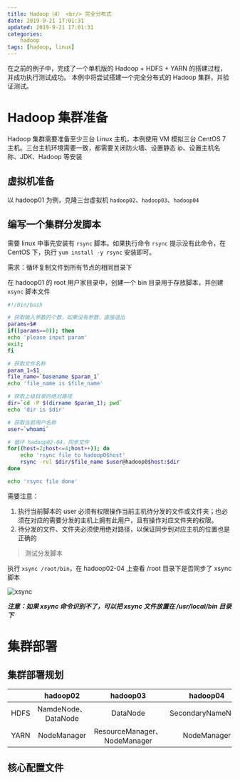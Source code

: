 ```yaml
---
title: Hadoop（4） <br/> 完全分布式
date: 2019-9-21 17:01:31
updated: 2019-9-21 17:01:31
categories:
    hadoop
tags: [hadoop, linux]
---
```



在之前的例子中，完成了一个单机版的 Hadoop + HDFS + YARN 的搭建过程，并成功执行测试成功。
本例中将尝试搭建一个完全分布式的 Hadoop 集群，并验证测试。

<!-- more -->


# Hadoop 集群准备

Hadoop 集群需要准备至少三台 Linux 主机，本例使用 VM 模拟三台 CentOS 7 主机。三台主机环境需要一致，都需要关闭防火墙、设置静态 ip、设置主机名称、JDK、Hadoop 等安装

## 虚拟机准备

以 hadoop01 为例，克隆三台虚拟机 `hadoop02`、`hadoop03`、`hadoop04`

## 编写一个集群分发脚本

需要 linux 中事先安装有 `rsync` 脚本。如果执行命令 `rsync` 提示没有此命令，在 CentOS 下，执行 `yum install -y rsync` 安装即可。


需求：循环复制文件到所有节点的相同目录下

在 hadoop01 的 root 用户家目录中，创建一个 bin 目录用于存放脚本，并创建 `xsync` 脚本文件

```sh
#!/bin/bash

# 获取输入参数的个数，如果没有参数，直接退出
params=$#
if((params==0)); then
echo 'please input param'
exit;
fi

# 获取文件名称
param_1=$1
file_name=`basename $param_1`
echo 'file_name is $file_name'

# 获取上级目录的绝对路径
dir=`cd -P $(dirname $param_1); pwd`
echo 'dir is $dir'

# 获取当前用户名称
user=`whoami`

# 循环 hadoop02-04，同步文件
for((host=2;host<=4;host++)); do
    echo 'rsync file to hadoop0$host'
    rsync -rvl $dir/$file_name $user@hadoop0$host:$dir
done

echo 'rsync file done'
```

需要注意：
1. 执行当前脚本的 user 必须有权限操作当前主机待分发的文件或文件夹；也必须在对应的需要分发的主机上拥有此用户，且有操作对应文件夹的权限。
2. 待分发的文件、文件夹必须使用绝对路径，以保证同步到对应主机的位置也是正确的


> 测试分发脚本

执行 `xsync /root/bin`，在 hadoop02-04 上查看 /root 目录下是否同步了 xsync 脚本

![xsync](/images/hadoop/full-dis/xsync.png)


***注意：如果 xsync 命令识别不了，可以把 xsync 文件放置在 /usr/local/bin 目录下***



# 集群部署

## 集群部署规划

| | hadoop02 | hadoop03 | hadoop04 |
| :-: | :-: | :-: | :-: |
| HDFS | NamdeNode、DataNode | DataNode | SecondaryNameNode |
| YARN | NodeManager | ResourceManager、NodeManager | NodeManager|

## 核心配置文件
